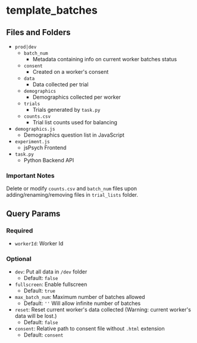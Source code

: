 # template_batches

## Files and Folders

- `prod|dev`
  - `batch_num`
    - Metadata containing info on current worker batches status
  - `consent`
    - Created on a worker's consent
  - `data`
    - Data collected per trial
  - `demographics`
    - Demographics collected per worker
  - `trials`
    - Trials generated by `task.py`
  - `counts.csv`
    - Trial list counts used for balancing
- `demographics.js`
  - Demographics question list in JavaScript
- `experiment.js`
  - jsPsych Frontend
- `task.py`
  - Python Backend API

### Important Notes

Delete or modify `counts.csv` and `batch_num` files upon adding/renaming/removing files in `trial_lists` folder.

## Query Params

### Required

- `workerId`: Worker Id

### Optional

- `dev`: Put all data in `/dev` folder
  - Default: `false`
- `fullscreen`: Enable fullscreen
  - Default: `true`
- `max_batch_num`: Maximum number of batches allowed
  - Default: `''` Will allow infinite number of batches
- `reset`: Reset current worker's data collected (Warning: current worker's data will be lost.)
  - Default: `false`
- `consent`: Relative path to consent file without `.html` extension
  - Default: `consent`
